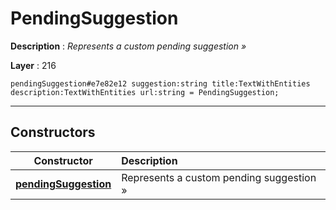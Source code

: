 # PendingSuggestion

**Description** : *Represents a custom pending suggestion &raquo;*

**Layer** : 216

```tl
pendingSuggestion#e7e82e12 suggestion:string title:TextWithEntities description:TextWithEntities url:string = PendingSuggestion;
```

---

## Constructors

| Constructor | Description |
| :---: | :--- |
| [**pendingSuggestion**](constructor/pendingSuggestion) | Represents a custom pending suggestion » |